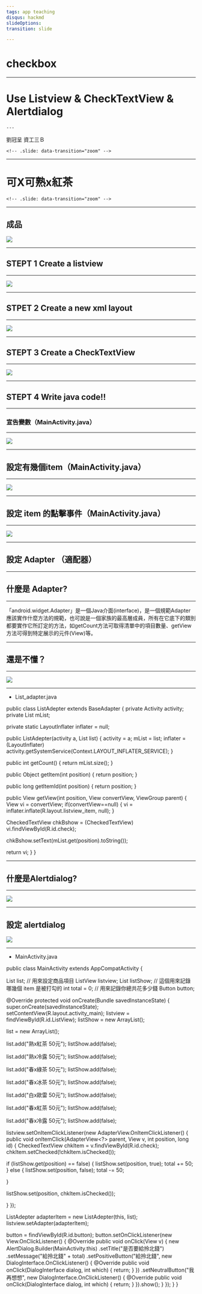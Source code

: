 ```yaml
---
tags: app teaching
disqus: hackmd
slideOptions:
transition: slide

---
```


# checkbox

---

# Use Listview & CheckTextView & Alertdialog

`---`

劉冠呈 資工三Ｂ

`<!-- .slide: data-transition="zoom" -->`

---

# 可X可熟x紅茶

`<!-- .slide: data-transition="zoom" -->`

---

## 成品

![](https://i.imgur.com/5GWBruM.png)

---

## STEPT 1 Create a listview

---

![](https://i.imgur.com/MDSqhwB.png)

---

## STPET 2 Create a new xml layout

---

![](https://i.imgur.com/dXG6xFq.jpg)

---

## STEPT 3 Create a CheckTextView

---

![](https://i.imgur.com/jBJYo6x.png)

---

## STEPT 4 Write java code!!

---

### 宣告變數（MainActivity.java）

---

![](https://i.imgur.com/NqnmlHx.png)

--- 

## 設定有幾個item（MainActivity.java）

---

![](https://i.imgur.com/be7cnBC.png)

---

## 設定 item 的點擊事件（MainActivity.java）

---

![](https://i.imgur.com/2LYi0Ua.png)

---

## 設定 Adapter （適配器）

---

## 什麼是 Adapter?

---

「android.widget.Adapter」是一個Java介面(interface)，是一個規範Adapter應該實作什麼方法的規範，也可說是一個家族的最高層成員，所有在它底下的類別都要實作它所訂定的方法，如getCount方法可取得清單中的項目數量、getView方法可得到特定展示的元件(View)等。

---

## 還是不懂？

---

![](https://i.imgur.com/uxVprFA.png)

---

- List_adapter.java

public class ListAdepter extends BaseAdapter {
private Activity activity;
private List<String> mList;

private static LayoutInflater inflater = null;

public ListAdepter(activity a, List<String> list)
{
activity = a;
mList = list;
inflater = (LayoutInflater) activity.getSystemService(Context.LAYOUT_INFLATER_SERVICE);
}

public int getCount()
{
return mList.size();
}

public Object getItem(int position)
{
return position;
}

public long getItemId(int position)
{
return position;
}

public View getView(int position, View convertView, ViewGroup parent)
{
View vi = convertView;
if(convertView==null)
{
vi = inflater.inflate(R.layout.listview_item, null);
}

CheckedTextView chkBshow = (CheckedTextView) vi.findViewById(R.id.check);

chkBshow.setText(mList.get(position).toString());

return vi;
}
}

---

## 什麼是Alertdialog?

---

![](https://i.imgur.com/8ajLfHG.png)

---

## 設定 alertdialog

![](https://i.imgur.com/fwrMw7P.png)

---

- MainActivity.java



public class MainActivity extends AppCompatActivity {

List<String> list; // 用來設定商品項目
ListView listview;
List<Boolean> listShow;    // 這個用來記錄哪幾個 item 是被打勾的
int total = 0; // 用來記錄你總共花多少錢
Button button;

@Override
protected void onCreate(Bundle savedInstanceState) {
super.onCreate(savedInstanceState);
setContentView(R.layout.activity_main);
listview = findViewById(R.id.ListView);
listShow = new ArrayList<Boolean>();

list = new ArrayList<String>();

list.add("熟x紅茶  50元");
listShow.add(false);

list.add("熟x冷露  50元");
listShow.add(false);

list.add("春x綠茶  50元");
listShow.add(false);

list.add("春x冰茶  50元");
listShow.add(false);

list.add("白x歐雷  50元");
listShow.add(false);

list.add("春x紅茶  50元");
listShow.add(false);

list.add("春x冷露  50元");
listShow.add(false);

listview.setOnItemClickListener(new AdapterView.OnItemClickListener() {
public void onItemClick(AdapterView<?> parent, View v, int position, long id) {
CheckedTextView chkItem = v.findViewById(R.id.check);
chkItem.setChecked(!chkItem.isChecked());

if (listShow.get(position) == false) {
listShow.set(position, true);
total += 50;
} else {
listShow.set(position, false);
total -= 50;

}

listShow.set(position, chkItem.isChecked());

}
});

ListAdepter adapterItem = new ListAdepter(this, list);
listview.setAdapter(adapterItem);

button = findViewById(R.id.button);
button.setOnClickListener(new View.OnClickListener() {
@Override
public void onClick(View v) {
new AlertDialog.Builder(MainActivity.this)
.setTitle("是否要給拎北錢")
.setMessage("給拎北錢" + total)
.setPositiveButton("給拎北錢", new DialogInterface.OnClickListener() {
@Override
public void onClick(DialogInterface dialog, int which) {
return;
}
})
.setNeutralButton("我再想想", new DialogInterface.OnClickListener() {
@Override
public void onClick(DialogInterface dialog, int which) {
return;
}
}).show();
}
});
}
}








